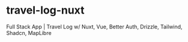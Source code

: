 # travel-log-nuxt
Full Stack App | Travel Log w/ Nuxt, Vue, Better Auth, Drizzle, Tailwind, Shadcn, MapLibre
